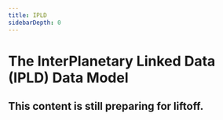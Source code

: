 ```yaml
---
title: IPLD
sidebarDepth: 0
---
```


# The InterPlanetary Linked Data (IPLD) Data Model

## This content is still preparing for liftoff.
